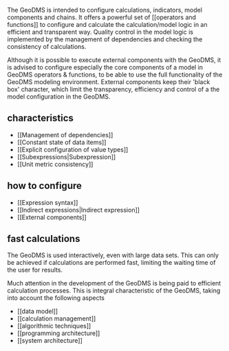 The GeoDMS is intended to configure calculations, indicators, model components and chains. It offers a powerful set of [[operators and functions]] to configure and calculate the calculation/model logic in an efficient and transparent way. Quality control in the model logic is implemented by the management of dependencies and checking the consistency of calculations.

Although it is possible to execute external components with the GeoDMS, it is advised to configure especially the core components of a model in GeoDMS 
 operators & functions, to be able to use the full functionality of the GeoDMS modeling environment. External components keep their 'black box' character, which limit the transparency, efficiency and control of a the model configuration in the GeoDMS.

## characteristics
-   [[Management of dependencies]]
-   [[Constant state of data items]]
-   [[Explicit configuration of value types]]
-   [[Subexpressions|Subexpression]]
-   [[Unit metric consistency]]

## how to configure
-   [[Expression syntax]]
-   [[Indirect expressions|Indirect expression]]
-   [[External components]]

## fast calculations

The GeoDMS is used interactively, even with large data sets. This can only be achieved if calculations are performed fast, limiting the waiting time of the user for results.

Much attention in the development of the GeoDMS is being paid to efficient calculation processes. This is integral characteristic of the GeoDMS, taking into account the following aspects

-   [[data model]]
-   [[calculation management]]
-   [[algorithmic techniques]]
-   [[programming architecture]]
-   [[system architecture]]